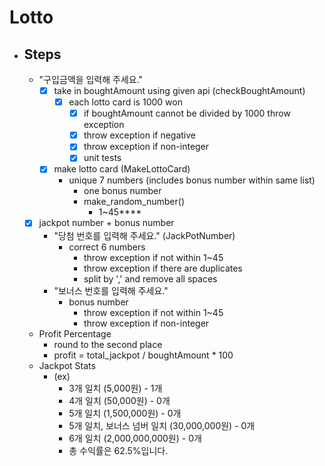 # Lotto 
- ## Steps
  - "구입금액을 입력해 주세요."
    - [x] take in boughtAmount using given api (checkBoughtAmount)
      - [x] each lotto card is 1000 won
        - [x] if boughtAmount cannot be divided by 1000 throw exception
        - [x] throw exception if negative
        - [x] throw exception if non-integer
        - [x] unit tests
    - [x] make lotto card (MakeLottoCard)
      - unique 7 numbers (includes bonus number within same list)
        - one bonus number
        - make_random_number()
            - 1~45****
  - [x] jackpot number + bonus number
    - "당첨 번호를 입력해 주세요." (JackPotNumber)
      - correct 6 numbers
        - throw exception if not within 1~45
        - throw exception if there are duplicates
        - split by ',' and remove all spaces
    - "보너스 번호를 입력해 주세요."
      - bonus number
        - throw exception if not within 1~45
        - throw exception if non-integer

  - Profit Percentage
    - round to the second place
    -  profit = total_jackpot / boughtAmount * 100
  - Jackpot Stats
    - (ex)
      -  3개 일치 (5,000원) - 1개
      -  4개 일치 (50,000원) - 0개
      -  5개 일치 (1,500,000원) - 0개
      -  5개 일치, 보너스 넘버 일치 (30,000,000원) - 0개
      -  6개 일치 (2,000,000,000원) - 0개
      -  총 수익률은 62.5%입니다.

